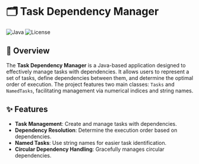 # 🗂️ Task Dependency Manager

![Java](https://img.shields.io/badge/Language-Java-brightgreen) ![License](https://img.shields.io/badge/License-MIT-blue)

## 📖 Overview

The **Task Dependency Manager** is a Java-based application designed to effectively manage tasks with dependencies. It allows users to represent a set of tasks, define dependencies between them, and determine the optimal order of execution. The project features two main classes: `Tasks` and `NamedTasks`, facilitating management via numerical indices and string names.

## ✨ Features

- **Task Management**: Create and manage tasks with dependencies.
- **Dependency Resolution**: Determine the execution order based on dependencies.
- **Named Tasks**: Use string names for easier task identification.
- **Circular Dependency Handling**: Gracefully manages circular dependencies.

